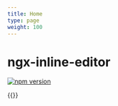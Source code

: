 ```yaml
---
title: Home
type: page
weight: 100
---
```


# ngx-inline-editor
[![npm version](https://badge.fury.io/js/%40qontu%2Fngx-inline-editor.svg)](https://badge.fury.io/js/%40qontu%2Fngx-inline-editor)

{{<plunker link="https://embed.plnkr.co/hdXFaRhVeJ4RvwFl1oGa/">}}

